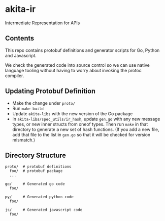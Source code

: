 # akita-ir

Intermediate Representation for APIs

## Contents

This repo contains protobuf definitions and generator scripts for Go, Python and Javascript.

We check the generated code into source control so we can use native language
tooling without having to worry about invoking the protoc compiler.

## Updating Protobuf Definition

- Make the change under `proto/`
- Run `make build`
- Update `akita-libs` with the new version of the Go package
- In `akita-libs/spec_utils/ir_hash`, update `gen.go` with any new message
  types, or new inner structs from oneof types. Then run `make` in that
  directory to generate a new set of hash functions. (If you add a new
  file, add that file to the list in `gen.go` so that it will be checked
  for version mismatch.)

## Directory Structure

```
proto/  # protobuf definitions
  foo/  # protobuf package
  ...

go/     # Generated go code
  foo/

py/     # Generated python code
  foo/

js/     # Generated javascript code
  foo/
```

